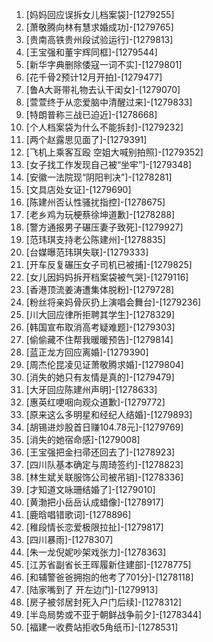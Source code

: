 
1. [妈妈回应误拆女儿档案袋]-[1279255]
1. [萧敬腾向林有慧求婚成功]-[1279765]
1. [贵南高铁贵州段试验运行]-[1279813]
1. [王宝强和董宇辉同框]-[1279544]
1. [新华字典删除倭寇一词不实]-[1279801]
1. [花千骨2预计12月开拍]-[1279477]
1. [鲁A大哥带礼物去认干闺女]-[1279070]
1. [萱萱终于从恋爱脑中清醒过来]-[1279833]
1. [特朗普称三战已迫近]-[1278668]
1. [个人档案袋为什么不能拆封]-[1279232]
1. [两个赵露思见面了]-[1279391]
1. [飞机上乘客互殴 空姐大喊别拍照]-[1279352]
1. [女子找工作发现自己被“坐牢”]-[1279348]
1. [安徽一法院现“阴阳判决”]-[1278281]
1. [文具店处女证]-[1279690]
1. [陈建州否认性骚扰指控]-[1278675]
1. [老乡鸡为玩梗蔡徐坤道歉]-[1278288]
1. [警方通报男子碾压妻子致死]-[1279927]
1. [范玮琪支持老公陈建州]-[1278835]
1. [台媒曝范玮琪失联]-[1279333]
1. [开车反复碾压女子司机已被捕]-[1279825]
1. [女儿因妈妈拆开档案袋被气哭]-[1279116]
1. [香港顶流姜涛遭集体脱粉]-[1279728]
1. [粉丝将亲妈骨灰扔上演唱会舞台]-[1279236]
1. [川大回应律所拒聘其学生]-[1278329]
1. [韩国宣布取消高考疑难题]-[1279303]
1. [偷偷藏不住帮我暖暖预告]-[1279814]
1. [蓝正龙方回应离婚]-[1279390]
1. [周杰伦昆凌见证萧敬腾求婚]-[1279804]
1. [消失的她只有友情是真的]-[1279479]
1. [大牙回应陈建州声明]-[1278633]
1. [惠英红哽咽向观众道歉]-[1279772]
1. [原来这么多明星和经纪人结婚]-[1279893]
1. [胡锡进炒股首日赚104.78元]-[1279769]
1. [消失的她宿命感]-[1279008]
1. [王宝强把金扫帚还回去了]-[1278923]
1. [四川队基本确定与周琦签约]-[1278823]
1. [林生斌关联服饰公司被吊销]-[1278336]
1. [才知道文咏珊结婚了]-[1279010]
1. [黄渤把小岳岳认成蜡像]-[1278917]
1. [鹿晗唱错歌词]-[1278896]
1. [稚段情长恋爱极限拉扯]-[1279817]
1. [四川暴雨]-[1278307]
1. [朱一龙倪妮吵架戏张力]-[1278363]
1. [江苏省副省长王晖履新住建部]-[1278775]
1. [和辅警爸爸拥抱的他考了701分]-[1278118]
1. [陆家嘴到了 开左边门]-[1279913]
1. [房子被邻居封死入户门后续]-[1278312]
1. [半岛局势或不亚于朝鲜战争前夕]-[1278344]
1. [福建一收费站拒收5角纸币]-[1278531]